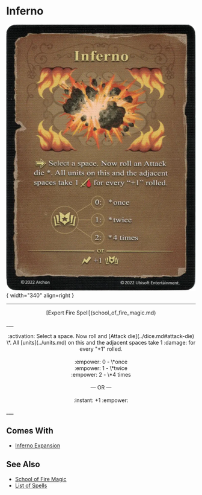 # Inferno

![Inferno](../assets/spells-inferno.webp){ width="340" align=right }

___
<p style="text-align: center;" markdown>[Expert Fire Spell](school_of_fire_magic.md)</p>
___
<p style="text-align: center;" markdown>:activation: Select a space. Now roll and [Attack die](../dice.md#attack-die) \*. All [units](../units.md) on this and the adjacent spaces take 1 :damage: for every "+1" rolled.<br><br>:empower: 0 - \*once<br>:empower: 1 - \*twice<br>:empower: 2 - \*4 times<br><br>— OR —<br><br>:instant: +1 :empower:</p>
___


## Comes With

- [Inferno Expansion](../content.md)


## See Also

- [School of Fire Magic](school_of_fire_magic.md)
- [List of Spells](../spells.md)
